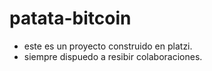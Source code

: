 # patata-bitcoin
- este es un proyecto construido en platzi.
- siempre dispuedo a resibir colaboraciones.
